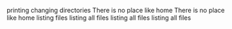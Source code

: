 printing changing directories
There is no place like home
There is no place like home
listing files
listing all files
listing all files
listing all files
